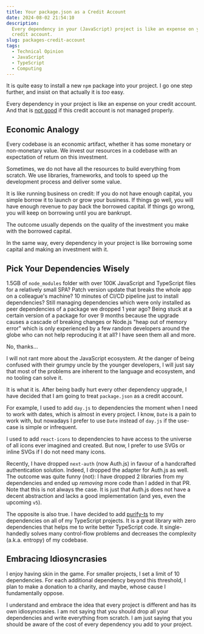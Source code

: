 ```yaml
---
title: Your package.json as a Credit Account
date: 2024-08-02 21:54:10
description:
  Every dependency in your (JavaScript) project is like an expense on your
  credit account.
slug: packages-credit-account
tags:
  - Technical Opinion
  - JavaScript
  - TypeScript
  - Computing
---
```


It is quite easy to install a new `npm` package into your project. I go one step
further, and insist on that actually it is _too_ easy.

Every dependency in your project is like an expense on your credit account. And
that is [not good] if this credit account is not managed properly.

<!--more-->

## Economic Analogy

Every codebase is an economic artifact, whether it has some monetary or
non-monetary value. We invest our resources in a codebase with an expectation of
return on this investment.

Sometimes, we do not have all the resources to build everything from scratch. We
use libraries, frameworks, and tools to speed up the development process and
deliver some value.

It is like running business on credit: If you do not have enough capital, you
simple borrow it to launch or grow your business. If things go well, you will
have enough revenue to pay back the borrowed capital. If things go wrong, you
will keep on borrowing until you are bankrupt.

The outcome usually depends on the quality of the investment you make with the
borrowed capital.

In the same way, every dependency in your project is like borrowing some capital
and making an investment with it.

## Pick Your Dependencies Wisely

1.5GB of `node_modules` folder with over 100K JavaScript and TypeScript files
for a relatively small SPA? Patch version update that breaks the whole app on a
colleague's machine? 10 minutes of CI/CD pipeline just to install dependencies?
Still managing dependencies which were only installed as peer dependencies of a
package we dropped 1 year ago? Being stuck at a certain version of a package for
over 9 months because the upgrade causes a cascade of breaking changes or
Node.js "heap out of memory error" which is only experienced by a few random
developers around the globe who can not help reproducing it at all? I have seen
them all and more.

No, thanks...

I will not rant more about the JavaScript ecosystem. At the danger of being
confused with their grumpy uncle by the younger developers, I will just say that
most of the problems are inherent to the language and ecosystem, and no tooling
can solve it.

It is what it is. After being badly hurt every other dependency upgrade, I have
decided that I am going to treat `package.json` as a credit account.

For example, I used to add `day.js` to dependencies the moment when I need to
work with dates, which is almost in every project. I know, `Date` is a pain to
work with, but nowadays I prefer to use `Date` instead of `day.js` if the
use-case is simple or infrequent.

I used to add `react-icons` to dependencies to have access to the universe of
all icons ever imagined and created. But now, I prefer to use SVGs or inline
SVGs if I do not need many icons.

Recently, I have dropped `next-auth` (now Auth.js) in favour of a handcrafted
authentication solution. Indeed, I dropped the adapter for Auth.js as well. The
outcome was quite funny (not): I have dropped 2 libraries from my dependencies
and ended up _removing_ more code than I added in that PR. Note that this is not
always the case. It is just that Auth.js does not have a decent abstraction and
lacks a good implementation (and yes, even the upcoming `v5`).

The opposite is also true. I have decided to add [purify-ts] to my dependencies
on all of my TypeScript projects. It is a great library with zero dependencies
that helps me to write better TypeScript code. It single-handedly solves many
control-flow problems and decreases the complexity (a.k.a. entropy) of my
codebase.

## Embracing Idiosyncrasies

I enjoy having skin in the game. For smaller projects, I set a limit of 10
dependencies. For each additional dependency beyond this threshold, I plan to
make a donation to a charity, and maybe, whose cause I fundamentally oppose.

I understand and embrace the idea that every project is different and has its
own idiosyncrasies. I am not saying that you should drop all your dependencies
and write everything from scratch. I am just saying that you should be aware of
the cost of every dependency you add to your project.

<!-- REFERENCES -->

[not good]: https://youtube.com/shorts/eIKqfujuxIQ?si=nEiLZG3siiZXKlQ6
[purify-ts]: https://gigobyte.github.io/purify/
